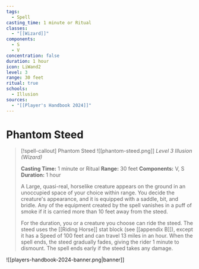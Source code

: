 ```yaml
---
tags:
  - Spell
casting_time: 1 minute or Ritual
classes:
  - "[[Wizard]]"
components:
  - S
  - V
concentration: false
duration: 1 hour
icon: LiWand2
level: 3
range: 30 feet
ritual: true
schools:
  - Illusion
sources:
  - "[[Player's Handbook 2024]]"
---
```


# Phantom Steed

>[!spell-callout] Phantom Steed
>![[phantom-steed.png]]
>_Level 3 Illusion (Wizard)_
>
>**Casting Time:** 1 minute or Ritual
>**Range:** 30 feet
>**Components:** V, S
>**Duration:** 1 hour
>
>A Large, quasi-real, horselike creature appears on the ground in an unoccupied space of your choice within range. You decide the creature's appearance, and it is equipped with a saddle, bit, and bridle. Any of the equipment created by the spell vanishes in a puff of smoke if it is carried more than 10 feet away from the steed.
>
>For the duration, you or a creature you choose can ride the steed. The steed uses the [[Riding Horse]] stat block (see [[appendix B]]), except it has a Speed of 100 feet and can travel 13 miles in an hour. When the spell ends, the steed gradually fades, giving the rider 1 minute to dismount. The spell ends early if the steed takes any damage.


![[players-handbook-2024-banner.png|banner]]
